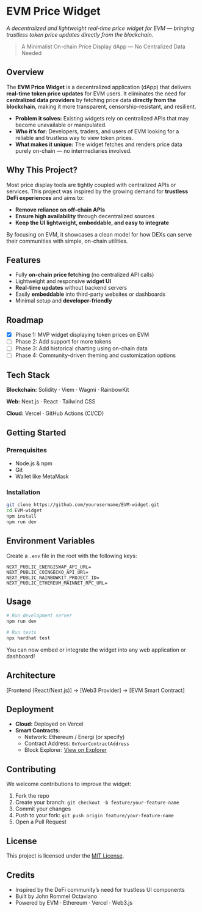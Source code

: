 # EVM Price Widget

_A decentralized and lightweight real-time price widget for EVM — bringing trustless token price updates directly from the blockchain._

> A Minimalist On-chain Price Display dApp — No Centralized Data Needed

## Overview

The **EVM Price Widget** is a decentralized application (dApp) that delivers **real-time token price updates** for EVM users. It eliminates the need for **centralized data providers** by fetching price data **directly from the blockchain**, making it more transparent, censorship-resistant, and resilient.

- **Problem it solves:** Existing widgets rely on centralized APIs that may become unavailable or manipulated.
- **Who it’s for:** Developers, traders, and users of EVM looking for a reliable and trustless way to view token prices.
- **What makes it unique:** The widget fetches and renders price data purely on-chain — no intermediaries involved.

## Why This Project?

Most price display tools are tightly coupled with centralized APIs or services. This project was inspired by the growing demand for **trustless DeFi experiences** and aims to:

- **Remove reliance on off-chain APIs**
- **Ensure high availability** through decentralized sources
- **Keep the UI lightweight, embeddable, and easy to integrate**

By focusing on EVM, it showcases a clean model for how DEXs can serve their communities with simple, on-chain utilities.

## Features

- Fully **on-chain price fetching** (no centralized API calls)
- Lightweight and responsive **widget UI**
- **Real-time updates** without backend servers
- Easily **embeddable** into third-party websites or dashboards
- Minimal setup and **developer-friendly**

## Roadmap

- [x] Phase 1: MVP widget displaying token prices on EVM
- [ ] Phase 2: Add support for more tokens
- [ ] Phase 3: Add historical charting using on-chain data
- [ ] Phase 4: Community-driven theming and customization options

## Tech Stack

**Blockchain:**
Solidity · Viem · Wagmi · RainbowKit

**Web:**
Next.js · React · Tailwind CSS

**Cloud:**
Vercel · GitHub Actions (CI/CD)

## Getting Started

### Prerequisites

- Node.js & npm
- Git
- Wallet like MetaMask

### Installation

```bash
git clone https://github.com/yourusername/EVM-widget.git
cd EVM-widget
npm install
npm run dev
```

## Environment Variables

Create a `.env` file in the root with the following keys:

```env
NEXT_PUBLIC_ENERGISWAP_API_URL=
NEXT_PUBLIC_COINGECKO_API_URl=
NEXT_PUBLIC_RAINBOWKIT_PROJECT_ID=
NEXT_PUBLIC_ETHEREUM_MAINNET_RPC_URL=
```

## Usage

```bash
# Run development server
npm run dev

# Run tests
npx hardhat test
```

You can now embed or integrate the widget into any web application or dashboard!

## Architecture

[Frontend (React/Next.js)] → [Web3 Provider] → [EVM Smart Contract]

## Deployment

- **Cloud:** Deployed on Vercel
- **Smart Contracts:**
  - Network: Ethereum / Energi (or specify)
  - Contract Address: `0xYourContractAddress`
  - Block Explorer: [View on Explorer](https://explorer.url/0xYourContractAddress)

## Contributing

We welcome contributions to improve the widget:

1. Fork the repo
2. Create your branch: `git checkout -b feature/your-feature-name`
3. Commit your changes
4. Push to your fork: `git push origin feature/your-feature-name`
5. Open a Pull Request

## License

This project is licensed under the [MIT License](LICENSE).

## Credits

- Inspired by the DeFi community’s need for trustless UI components
- Built by John Rommel Octaviano
- Powered by EVM · Ethereum · Vercel · Web3.js
